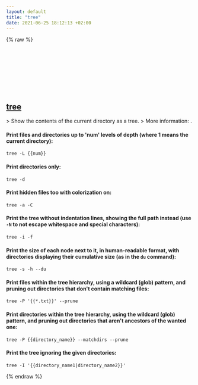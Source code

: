 ```yaml
---
layout: default
title: "tree"
date: 2021-06-25 18:12:13 +02:00
---
```

{% raw %}
<h2 id="tree">
  <a href="/en/osx/tree.html">tree</a> <a href="#tree"><svg class="icon">
    <use href="/assets/images/unicode_sprite.svg#link" />
  </svg></a>
</h2>
> Show the contents of the current directory as a tree.
> More information: <http://mama.indstate.edu/users/ice/tree/>.

#### Print files and directories up to 'num' levels of depth (where 1 means the current directory):
```shell
tree -L {{num}}
```
#### Print directories only:
```shell
tree -d
```
#### Print hidden files too with colorization on:
```shell
tree -a -C
```
#### Print the tree without indentation lines, showing the full path instead (use `-N` to not escape whitespace and special characters):
```shell
tree -i -f
```
#### Print the size of each node next to it, in human-readable format, with directories displaying their cumulative size (as in the `du` command):
```shell
tree -s -h --du
```
#### Print files within the tree hierarchy, using a wildcard (glob) pattern, and pruning out directories that don't contain matching files:
```shell
tree -P '{{*.txt}}' --prune
```
#### Print directories within the tree hierarchy, using the wildcard (glob) pattern, and pruning out directories that aren't ancestors of the wanted one:
```shell
tree -P {{directory_name}} --matchdirs --prune
```
#### Print the tree ignoring the given directories:
```shell
tree -I '{{directory_name1|directory_name2}}'
```
{% endraw %}